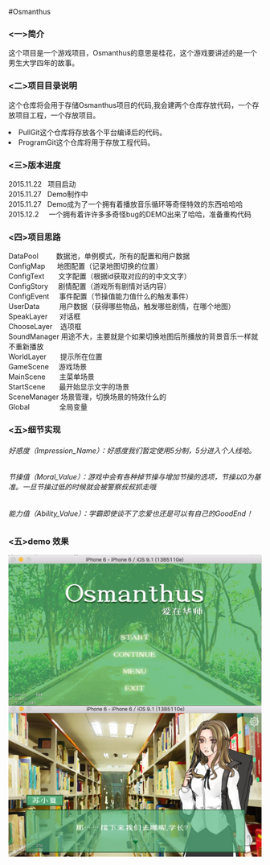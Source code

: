 #Osmanthus

### <一>简介
这个项目是一个游戏项目，Osmanthus的意思是桂花，这个游戏要讲述的是一个男生大学四年的故事。

### <二>项目目录说明
这个仓库将会用于存储Osmanthus项目的代码,我会建两个仓库存放代码，一个存放项目工程，一个存放项目。

<li>PullGit这个仓库将存放各个平台编译后的代码。

<li>ProgramGit这个仓库将用于存放工程代码。

### <三>版本进度
2015.11.22&nbsp;&nbsp;  项目启动</br>
2015.11.27&nbsp;&nbsp;  Demo制作中</br>
2015.11.27&nbsp;&nbsp;  Demo成为了一个拥有着播放音乐循环等奇怪特效的东西哈哈哈</br>
2015.12.2 &nbsp;&nbsp;&nbsp;  一个拥有着许许多多奇怪bug的DEMO出来了哈哈，准备重构代码</br>
### <四>项目思路

DataPool  &nbsp;&nbsp;&nbsp;&nbsp;&nbsp;&nbsp;&nbsp;&nbsp;数据池，单例模式，所有的配置和用户数据</br>
ConfigMap  &nbsp;&nbsp;&nbsp;&nbsp;&nbsp;地图配置（记录地图切换的位置）</br>
ConfigText &nbsp;&nbsp;&nbsp;&nbsp;&nbsp;&nbsp;文字配置（根据id获取对应的的中文文字）</br>
ConfigStory &nbsp;&nbsp;&nbsp;&nbsp;剧情配置（游戏所有剧情对话内容）</br>
ConfigEvent &nbsp;&nbsp;&nbsp;&nbsp;事件配置（节操值能力值什么的触发事件）</br>
UserData  &nbsp;&nbsp;&nbsp;&nbsp;&nbsp;&nbsp;&nbsp;&nbsp;&nbsp;用户数据（获得哪些物品，触发哪些剧情，在哪个地图）</br>
SpeakLayer &nbsp;&nbsp;&nbsp;&nbsp;&nbsp;对话框</br>
ChooseLayer  &nbsp;&nbsp;&nbsp;选项框</br>
SoundManager 用途不大，主要就是个如果切换地图后所播放的背景音乐一样就不重新播放</br>
WorldLayer  &nbsp;&nbsp;&nbsp;&nbsp;&nbsp;&nbsp;提示所在位置</br>
GameScene  &nbsp;&nbsp;&nbsp;&nbsp;游戏场景</br>
MainScene  &nbsp;&nbsp;&nbsp;&nbsp;&nbsp;&nbsp;主菜单场景</br>
StartScene  &nbsp;&nbsp;&nbsp;&nbsp;&nbsp;&nbsp;最开始显示文字的场景</br>
SceneManager  场景管理，切换场景的特效什么的</br>
Global  &nbsp;&nbsp;&nbsp;&nbsp;&nbsp;&nbsp;&nbsp;&nbsp;&nbsp;&nbsp;&nbsp;&nbsp;&nbsp;&nbsp;全局变量</br>
### <五>细节实现
###### 好感度（Impression_Name）：好感度我们暂定使用5分制，5分进入个人线哈。
###### 节操值（Moral_Value）：游戏中会有各种掉节操与增加节操的选项，节操以0为基准。一旦节操过低的时候就会被警察叔叔抓走哦
###### 能力值（Ability_Value）：学霸即使谈不了恋爱也还是可以有自己的GoodEnd！
### <五>demo 效果
<img src="https://github.com/AirOil/Test_X/blob/master/imgs/Osmanthus_1.png?raw=true" width = "600" height = "300" alt="Start" align=center />
<img src="https://github.com/AirOil/Test_X/blob/master/imgs/Osmanthus_2.png?raw=true" width = "600" height = "300" alt="Running" align=center />
